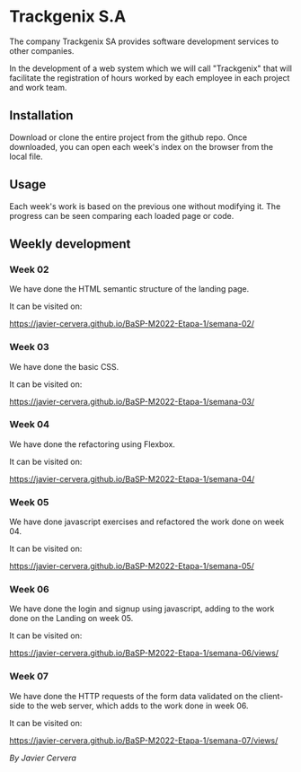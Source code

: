 # Trackgenix S.A
The company Trackgenix SA provides software development services to other companies.

In the development of a web system which we will call "Trackgenix" that will facilitate the
registration of hours worked by each employee in each project and work team.

## Installation
Download or clone the entire project from the github repo. Once downloaded, you can open each week's index on the
 browser from the local file.

## Usage
Each week's work is based on the previous one without modifying it. The progress can be seen comparing each loaded page
 or code.

## Weekly development

### Week 02
We have done the HTML semantic structure of the landing page.

It can be visited on:

https://javier-cervera.github.io/BaSP-M2022-Etapa-1/semana-02/

### Week 03
We have done the basic CSS.

It can be visited on:

https://javier-cervera.github.io/BaSP-M2022-Etapa-1/semana-03/

### Week 04
We have done the refactoring using Flexbox.

It can be visited on:

https://javier-cervera.github.io/BaSP-M2022-Etapa-1/semana-04/

### Week 05

We have done javascript exercises and refactored the work done on week 04.

It can be visited on:

https://javier-cervera.github.io/BaSP-M2022-Etapa-1/semana-05/

### Week 06

We have done the login and signup using javascript, adding to the work done on the Landing on week 05.

It can be visited on:

https://javier-cervera.github.io/BaSP-M2022-Etapa-1/semana-06/views/

### Week 07

We have done the HTTP requests of the form data validated on the client-side to the web server, which adds to the work done in week 06.

It can be visited on:

https://javier-cervera.github.io/BaSP-M2022-Etapa-1/semana-07/views/

_By Javier Cervera_